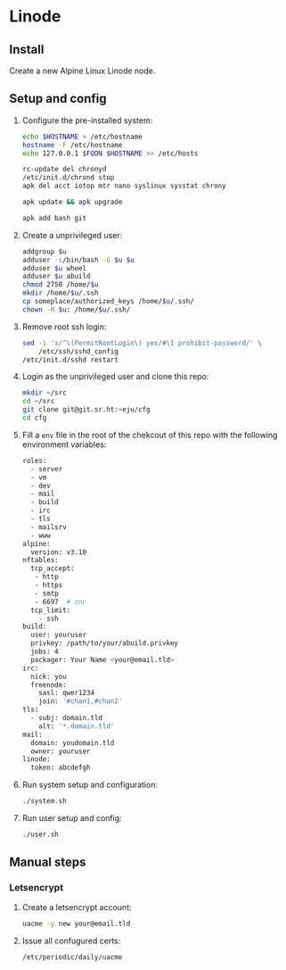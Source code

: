 Linode
======

Install
-------

Create a new Alpine Linux Linode node.

Setup and config
----------------

1. Configure the pre-installed system:

    ```sh
    echo $HOSTNAME > /etc/hostname
    hostname -F /etc/hostname
    echo 127.0.0.1 $FQDN $HOSTNAME >> /etc/hosts

    rc-update del chronyd
    /etc/init.d/chrond stop
    apk del acct iotop mtr nano syslinux sysstat chrony

    apk update && apk upgrade

    apk add bash git
    ```

2. Create a unprivileged user:

    ```sh
    addgroup $u
    adduser -s/bin/bash -G $u $u
    adduser $u wheel
    adduser $u abuild
    chmod 2750 /home/$u
    mkdir /home/$u/.ssh
    cp someplace/authorized_keys /home/$u/.ssh/
    chown -R $u: /home/$u/.ssh/
    ```

3. Remove root ssh login:

    ```sh
    sed -i 's/^\(PermitRootLogin\) yes/#\1 prohibit-password/' \
        /etc/ssh/sshd_config
    /etc/init.d/sshd restart
    ```

4. Login as the unprivileged user and clone this repo:

    ```sh
    mkdir ~/src
    cd ~/src
    git clone git@git.sr.ht:~eju/cfg
    cd cfg
    ```

5. Fill a `env` file in the root of the chekcout of this repo
with the following environment variables:

    ```sh
    roles:
      - server
      - vm
      - dev
      - mail
      - build
      - irc
      - tls
      - mailsrv
      - www
    alpine:
      version: v3.10
    nftables:
      tcp_accept:
       - http
       - https
       - smtp
       - 6697  # znc
      tcp_limit:
        - ssh
    build:
      user: youruser
      privkey: /path/to/your/abuild.privkey
      jobs: 4
      packager: Your Name <your@email.tld>
    irc:
      nick: you
      freenode:
        sasl: qwer1234
        join: '#chan1,#chan2'
    tls:
      - subj: domain.tld
        alt: '*.domain.tld'
    mail:
      domain: youdomain.tld
      owner: youruser
    linode:
      token: abcdefgh
    ```

6. Run system setup and configuration:

    ```sh
    ./system.sh
    ```

7. Run user setup and config:

    ```sh
    ./user.sh
    ```

Manual steps
------------

### Letsencrypt

1. Create a letsencrypt account:

    ```sh
    uacme -y new your@email.tld
    ```

2. Issue all confugured certs:

    ```sh
    /etc/periodic/daily/uacme
    ```
